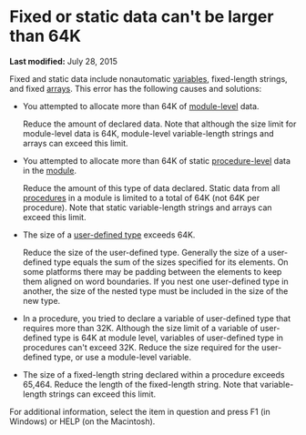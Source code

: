
# Fixed or static data can't be larger than 64K

 **Last modified:** July 28, 2015

Fixed and static data include nonautomatic  [variables](b8bdf64f-5920-1ae9-16d0-b26d09524a30.md), fixed-length strings, and fixed  [arrays](b8bdf64f-5920-1ae9-16d0-b26d09524a30.md). This error has the following causes and solutions:




- You attempted to allocate more than 64K of  [module-level](b8bdf64f-5920-1ae9-16d0-b26d09524a30.md) data.
    
    Reduce the amount of declared data. Note that although the size limit for module-level data is 64K, module-level variable-length strings and arrays can exceed this limit.
    
- You attempted to allocate more than 64K of static  [procedure-level](b8bdf64f-5920-1ae9-16d0-b26d09524a30.md) data in the [module](b8bdf64f-5920-1ae9-16d0-b26d09524a30.md).
    
    Reduce the amount of this type of data declared. Static data from all  [procedures](b8bdf64f-5920-1ae9-16d0-b26d09524a30.md) in a module is limited to a total of 64K (not 64K per procedure). Note that static variable-length strings and arrays can exceed this limit.
    
- The size of a  [user-defined type](b8bdf64f-5920-1ae9-16d0-b26d09524a30.md) exceeds 64K.
    
    Reduce the size of the user-defined type. Generally the size of a user-defined type equals the sum of the sizes specified for its elements. On some platforms there may be padding between the elements to keep them aligned on word boundaries. If you nest one user-defined type in another, the size of the nested type must be included in the size of the new type.
    
- In a procedure, you tried to declare a variable of user-defined type that requires more than 32K. Although the size limit of a variable of user-defined type is 64K at module level, variables of user-defined type in procedures can't exceed 32K. Reduce the size required for the user-defined type, or use a module-level variable.
    
- The size of a fixed-length string declared within a procedure exceeds 65,464. Reduce the length of the fixed-length string. Note that variable-length strings can exceed this limit.
    

For additional information, select the item in question and press F1 (in Windows) or HELP (on the Macintosh).
